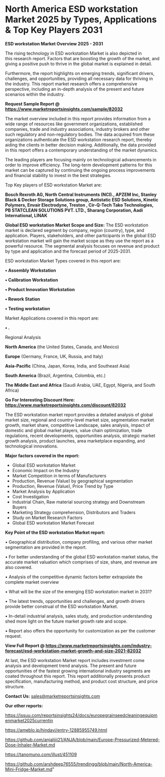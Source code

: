# North America ESD workstation Market 2025 by Types, Applications & Top Key Players 2031

<Strong> ESD workstation Market Overview 2025 - 2031</strong>

The rising technology in ESD workstation Market is also depicted in this research report. Factors that are boosting the growth of the market, and giving a positive push to thrive in the global market is explained in detail.

Furthermore, the report highlights on emerging trends, significant drivers, challenges, and opportunities, providing all necessary data for thriving in the industry. This report market research offers a comprehensive perspective, including an in-depth analysis of the present and future scenarios within the industry.

<strong>Request Sample Report @ <a href=https://www.marketreportsinsights.com/sample/82032>https://www.marketreportsinsights.com/sample/82032</a></strong>

The market overview included in this report provides information from a wide range of resources like government organizations, established companies, trade and industry associations, industry brokers and other such regulatory and non-regulatory bodies. The data acquired from these organizations authenticate the ESD workstation research report, thereby aiding the clients in better decision making. Additionally, the data provided in this report offers a contemporary understanding of the market dynamics.

The leading players are focusing mainly on technological advancements in order to improve efficiency. The long-term development patterns for this market can be captured by continuing the ongoing process improvements and financial stability to invest in the best strategies.

Top Key players of ESD workstation Market are:

<strong>Bosch Rexroth AG, North Central Instruments (NCI)., APZEM Inc, Stanley Black & Decker Storage Solutions group, Antistatic ESD Solutions, Kinetic Polymers, Envair Electrodyne, Treston , Cir-Q-Tech Tako Technologies, PB STATCLEAN SOLUTIONS PVT. LTD., Sharang Corporation, Aadi International, LINAK</strong>

<strong><b>Global ESD workstation Market Scope and Size:</b></strong>
The ESD workstation market is declared segment by company, region (country), type, and application. Players, stakeholders, and other participants in the global ESD workstation market will gain the market scope as they use the report as a powerful resource. The segmental analysis focuses on revenue and product by type and application and the forecast period of 2025-2031.

ESD workstation Market Types covered in this report are:

<strong>• Assembly Workstation

• Calibration Workstation

• Product Innovation Workstation

• Rework Station

• Testing workstation</strong>

Market Applications covered in this report are:

<strong>• .</strong> 

Regional Analysis

<strong>North America</strong> (the United States, Canada, and Mexico)

<strong>Europe</strong> (Germany, France, UK, Russia, and Italy)

<strong>Asia-Pacific</strong> (China, Japan, Korea, India, and Southeast Asia)

<strong>South America</strong> (Brazil, Argentina, Colombia, etc.)

<strong>The Middle East and Africa</strong> (Saudi Arabia, UAE, Egypt, Nigeria, and South Africa)

<strong>Go For Interesting Discount Here: <a href=https://www.marketreportsinsights.com/discount/82032>https://www.marketreportsinsights.com/discount/82032</a></strong>

The ESD workstation market report provides a detailed analysis of global market size, regional and country-level market size, segmentation market growth, market share, competitive Landscape, sales analysis, impact of domestic and global market players, value chain optimization, trade regulations, recent developments, opportunities analysis, strategic market growth analysis, product launches, area marketplace expanding, and technological innovations.

<strong><b>Major factors covered in the report:</b></strong>
<ul>
  <li>Global ESD workstation Market </li>
  <li>Economic Impact on the Industry</li>
  <li>Market Competition in terms of Manufacturers</li>
  <li>Production, Revenue (Value) by geographical segmentation</li>
  <li>Production, Revenue (Value), Price Trend by Type</li>
  <li>Market Analysis by Application</li>
  <li>Cost Investigation</li>
  <li>Industrial Chain, Raw material sourcing strategy and Downstream Buyers</li>
  <li>Marketing Strategy comprehension, Distributors and Traders</li>
  <li>Study on Market Research Factors</li>
  <li>Global ESD workstation Market Forecast</li>
</ul>

<strong><b>Key Point of the ESD workstation Market report:</b></strong>

• Geographical distribution, company profiling, and various other market segmentation are provided in the report.

• For better understanding of the global ESD workstation market status, the accurate market valuation which comprises of size, share, and revenue are also covered.

• Analysis of the competitive dynamic factors better extrapolate the complete market overview

• What will be the size of the emerging ESD workstation market in 2031?

• The latest trends, opportunities and challenges, and growth drivers provide better construal of the ESD workstation Market.

• In-detail industrial analysis, sales study, and production understanding shed more light on the future market growth rate and scope.

• Report also offers the opportunity for customization as per the customer request.

<strong><b>View Full Report @ <a href=https://www.marketreportsinsights.com/industry-forecast/esd-workstation-market-growth-and-size-2021-82032>https://www.marketreportsinsights.com/industry-forecast/esd-workstation-market-growth-and-size-2021-82032</a></b></strong>


At last, the ESD workstation Market report includes investment come analysis and development trend analysis. The present and future opportunities of the fastest growing international industry segments are coated throughout this report. This report additionally presents product specification, manufacturing method, and product cost structure, and price structure.

<strong>Contact Us:</strong>
sales@marketreportsinsights.com

<strong>Our other reports:</strong>

<a href=https://issuu.com/reportsinsights24/docs/europegrainseedcleaningequipmenmarket2025currentin>https://issuu.com/reportsinsights24/docs/europegrainseedcleaningequipmenmarket2025currentin</a>

<a href=https://ameblo.jp/hindavi/entry-12885955749.html>https://ameblo.jp/hindavi/entry-12885955749.html</a>

<a href=https://github.com/anjaliiii21/ANJA/blob/main/Europe-Pressurized-Metered-Dose-Inhaler-Market.md>https://github.com/anjaliiii21/ANJA/blob/main/Europe-Pressurized-Metered-Dose-Inhaler-Market.md</a>

<a href=https://tanomuno.com/illust/451109>https://tanomuno.com/illust/451109</a>

<a href=https://github.com/arshdeep76555/trendingg/blob/main/North-America-Mini-Fridge-Market.md>https://github.com/arshdeep76555/trendingg/blob/main/North-America-Mini-Fridge-Market.md</a>"
